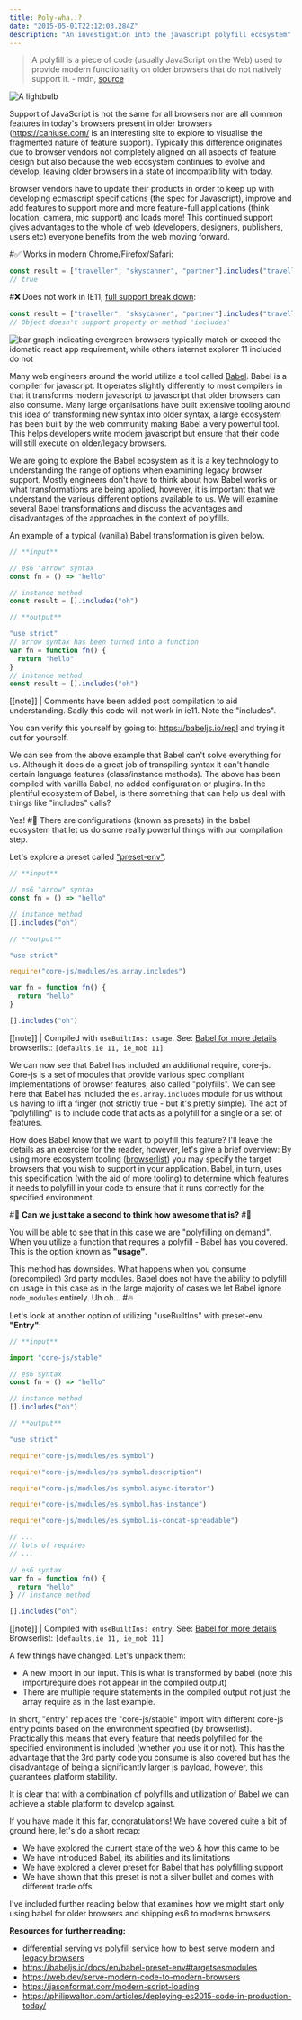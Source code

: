```yaml
---
title: Poly-wha..?
date: "2015-05-01T22:12:03.284Z"
description: "An investigation into the javascript polyfill ecosystem"
---
```


> A polyfill is a piece of code (usually JavaScript on the Web) used to provide modern functionality on older browsers that do not natively support it. - mdn, [source](https://developer.mozilla.org/en-US/docs/Glossary/Polyfill)

![A lightbulb](./lightbulb.jpg "Photo by [@jdiegoph](https://unsplash.com/@jdiegoph?utm_source=unsplash&utm_medium=referral&utm_content=creditCopyText) on [Unsplash](https://unsplash.com/s/photos/thinking?utm_source=unsplash&utm_medium=referral&utm_content=creditCopyText)")

Support of JavaScript is not the same for all browsers nor are all common features in today's browsers present in older browsers (https://caniuse.com/ is an interesting site to explore to visualise the fragmented nature of feature support). Typically this difference originates due to browser vendors not completely aligned on all aspects of feature design but also because the web ecosystem continues to evolve and develop, leaving older browsers in a state of incompatibility with today.

Browser vendors have to update their products in order to keep up with developing ecmascript specifications (the spec for Javascript), improve and add features to support more and more feature-full applications (think location, camera, mic support) and loads more! This continued support gives advantages to the whole of web (developers, designers, publishers, users etc) everyone benefits from the web moving forward.

#:white_check_mark: Works in modern Chrome/Firefox/Safari:

```js
const result = ["traveller", "skyscanner", "partner"].includes("traveller")
// true
```

#:x: Does not work in IE11, [full support break down](https://caniuse.com/array-includes):

```js
const result = ["traveller", "sksycanner", "partner"].includes("traveller")
// Object doesn't support property or method 'includes'
```

![bar graph indicating evergreen browsers typically match or exceed the idomatic react app requirement, while others internet explorer 11 included do not](./fig1.png "The typical feature landscape found in web development")

Many web engineers around the world utilize a tool called [Babel](https://babeljs.io/). Babel is a compiler for javascript. It operates slightly differently to most compilers in that it transforms modern javascript to javascript that older browsers can also consume. Many large organisations have built extensive tooling around this idea of transforming new syntax into older syntax, a large ecosystem has been built by the web community making Babel a very powerful tool. This helps developers write modern javascript but ensure that their code will still execute on older/legacy browsers.

We are going to explore the Babel ecosystem as it is a key technology to understanding the range of options when examining legacy browser support. Mostly engineers don't have to think about how Babel works or what transformations are being applied, however, it is important that we understand the various different options available to us. We will examine several Babel transformations and discuss the advantages and disadvantages of the approaches in the context of polyfills.

An example of a typical (vanilla) Babel transformation is given below.

```js
// **input**

// es6 "arrow" syntax
const fn = () => "hello"

// instance method
const result = [].includes("oh")
```

```js
// **output**

"use strict"
// arrow syntax has been turned into a function
var fn = function fn() {
  return "hello"
}
// instance method
const result = [].includes("oh")
```

[[note]]
| Comments have been added post compilation to aid understanding. Sadly this code will not work in ie11. Note the "includes".

You can verify this yourself by going to: https://babeljs.io/repl and trying it out for yourself.

We can see from the above example that Babel can't solve everything for us. Although it does do a great job of transpiling syntax it can't handle certain language features (class/instance methods). The above has been compiled with vanilla Babel, no added configuration or plugins. In the plentiful ecosystem of Babel, is there something that can help us deal with things like "includes" calls?

Yes! #:tada: There are configurations (known as presets) in the babel ecosystem that let us do some really powerful things with our compilation step.

Let's explore a preset called ["preset-env"](https://babeljs.io/docs/en/babel-preset-env).

```js
// **input**

// es6 "arrow" syntax
const fn = () => "hello"

// instance method
[].includes("oh")
```

```js
// **output**

"use strict"

require("core-js/modules/es.array.includes")

var fn = function fn() {
  return "hello"
}

[].includes("oh")
```

[[note]]
| Compiled with `useBuiltIns: usage`. See: [Babel for more details](https://babeljs.io/docs/en/babel-preset-env#usebuiltins) browserlist: `[defaults,ie 11, ie_mob 11]`

We can now see that Babel has included an additional require, core-js. Core-js is a set of modules that provide various spec compliant implementations of browser features, also called "polyfills". We can see here that Babel has included the `es.array.includes` module for us without us having to lift a finger (not strictly true - but it's pretty simple). The act of "polyfilling" is to include code that acts as a polyfill for a single or a set of features.

How does Babel know that we want to polyfill this feature? I'll leave the details as an exercise for the reader, however, let's give a brief overview: By using more ecosystem tooling ([browserlist](https://github.com/browserslist/browserslist)) you may specify the target browsers that you wish to support in your application. Babel, in turn, uses this specification (with the aid of more tooling) to determine which features it needs to polyfill in your code to ensure that it runs correctly for the specified environment.

#:clap: **Can we just take a second to think how awesome that is?** #:clap:

You will be able to see that in this case we are "polyfilling on demand". When you utilize a function that requires a polyfill - Babel has you covered. This is the option known as **"usage"**.

This method has downsides. What happens when you consume (precompiled) 3rd party modules. Babel does not have the ability to polyfill on usage in this case as in the large majority of cases we let Babel ignore `node_modules` entirely. Uh oh... #:fire:

Let's look at another option of utilizing "useBuiltIns" with preset-env. **"Entry"**:

```js
// **input**

import "core-js/stable"

// es6 syntax
const fn = () => "hello"

// instance method
[].includes("oh")
```

```js
// **output**

"use strict"

require("core-js/modules/es.symbol")

require("core-js/modules/es.symbol.description")

require("core-js/modules/es.symbol.async-iterator")

require("core-js/modules/es.symbol.has-instance")

require("core-js/modules/es.symbol.is-concat-spreadable")

// ...
// lots of requires
// ...

// es6 syntax
var fn = function fn() {
  return "hello"
} // instance method

[].includes("oh")
```

[[note]]
| Compiled with `useBuiltIns: entry`. See: [Babel for more details](https://babeljs.io/docs/en/babel-preset-env#usebuiltins) Browserlist: `[defaults,ie 11, ie_mob 11]`

A few things have changed. Let's unpack them:

- A new import in our input. This is what is transformed by babel (note this import/require does not appear in the compiled output)
- There are multiple require statements in the compiled output not just the array require as in the last example.

In short, "entry" replaces the "core-js/stable" import with different core-js entry points based on the environment specified (by browserlist). Practically this means that every feature that needs polyfilled for the specified environment is included (whether you use it or not). This has the advantage that the 3rd party code you consume is also covered but has the disadvantage of being a significantly larger js payload, however, this guarantees platform stability.

It is clear that with a combination of polyfills and utilization of Babel we can achieve a stable platform to develop against.

If you have made it this far, congratulations!
We have covered quite a bit of ground here, let's do a short recap:

- We have explored the current state of the web & how this came to be
- We have introduced Babel, its abilities and its limitations
- We have explored a clever preset for Babel that has polyfilling support
- We have shown that this preset is not a silver bullet and comes with different trade offs

I've included further reading below that examines how we might start only using babel for older browsers and shipping es6 to moderns browsers.

**Resources for further reading:**

- [differential serving vs polyfill service how to best serve modern and legacy browsers](https://medium.com/@imdongchen/differential-serving-vs-polyfill-service-how-to-best-serve-modern-and-legacy-browsers-e5bb40ba73e8)
- https://babeljs.io/docs/en/babel-preset-env#targetsesmodules
- https://web.dev/serve-modern-code-to-modern-browsers
- https://jasonformat.com/modern-script-loading
- https://philipwalton.com/articles/deploying-es2015-code-in-production-today/
